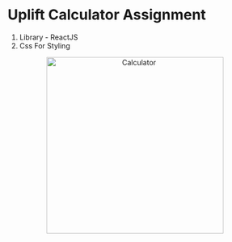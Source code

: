 # Uplift Calculator Assignment

1. Library - ReactJS
2. Css For Styling
<p align="center">
  <img src="https://github.com/sanketwin/uplift-react/blob/dev-sanket/calci/UpliftCalculator.PNG" width="350" title="Calculator">

</p>
